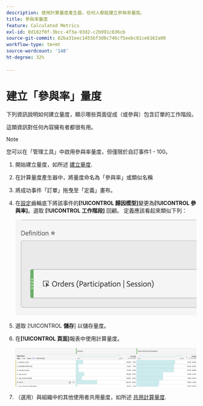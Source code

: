 ```yaml
---
description: 使用計算量度產生器，任何人都能建立參與率量度。
title: 參與率量度
feature: Calculated Metrics
exl-id: 0d102f0f-3bcc-4f3a-93d2-c2b991c636cb
source-git-commit: 82ba31eec1455bf3d0c746cf5eebc81ce6162a00
workflow-type: tm+mt
source-wordcount: '148'
ht-degree: 32%

---
```


# 建立「參與率」量度

下列資訊說明如何建立量度，顯示哪些頁面促成（或參與）包含訂單的工作階段。

這類資訊對任何內容擁有者都很有用。

>[!NOTE]
>
>您可以在「管理工具」中啟用參與率量度，但僅限於自訂事件1 - 100。

1. 開始建立量度，如所述 [建立量度](/help/components/calc-metrics/cm-workflow/cm-build-metrics.md).
1. 在計算量度產生器中，將量度命名為「參與率」或類似名稱
1. 將成功事件「訂單」拖曳至「定義」畫布。
1. 在[設定](/help/components/calc-metrics/cm-workflow/m-metric-type-alloc.md)齒輪底下將該事件的&#x200B;**[!UICONTROL 歸因模型]**&#x200B;變更為&#x200B;**[!UICONTROL 參與率]**。選取 **[!UICONTROL 工作階段]** 回顧。 定義應該看起來類似下列：

   ![](assets/participation.png)

1. 選取 [!UICONTROL **儲存**] 以儲存量度。
1. 在&#x200B;**[!UICONTROL 頁面]**&#x200B;報表中使用計算量度。

   ![](assets/participation-pages.png)

1. （選用）與組織中的其他使用者共用量度，如所述 [共用計算量度](/help/components/calc-metrics/cm-workflow/cm-sharing.md).
